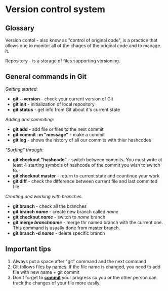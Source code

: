 # **Version control system**

## Glossary

Version contol - also know as "control of original code", is a practice that allows one to monitor all of the chages of the original code and to manage it. 

Repository - is a storage of files supporting versioning.

## General commands in Git
*Getting started:*
* **git --version** - check your current version of Git
* **git init** - initialization of local repository
* **git status** - get info from Git about it's current state

*Adding and commiting:*
* **git add** - add file or files to the next commit
* **git commit -m "message"** - make a commit
* **git log** - shows the history of all our commits with thier hashcodes

*"Surfing" through:*
* **git checkout "hashcode"** - switch between commits. You must write at least 4 starting symbols of hashcode of the commit you wish to switch to. 
* **git checkout master** - return to current state and countinue your work
* **git diff** - check the difference between current file and last commited file

*Creating and working with branches*
* **git branch** - check all the branches 
* **git branch _name_** - create new branch called _name_
* **git checkout _name_** - switch to _name_ branch
* **git merge _branchname_** - merge thr named branch with the current one. This command is usually done from master branch. 
* **git branch -d _name_** - delete specific branch 

## Important tips
1. Always put a space after "git" command and the next command
2. Git follows files by <u>names</u>. If the file name is changed, you need to add file with new name + git commit
3. Don't forget to <u>**commit**</u> your progress so you or the other person can track the changes of your file more easily. 